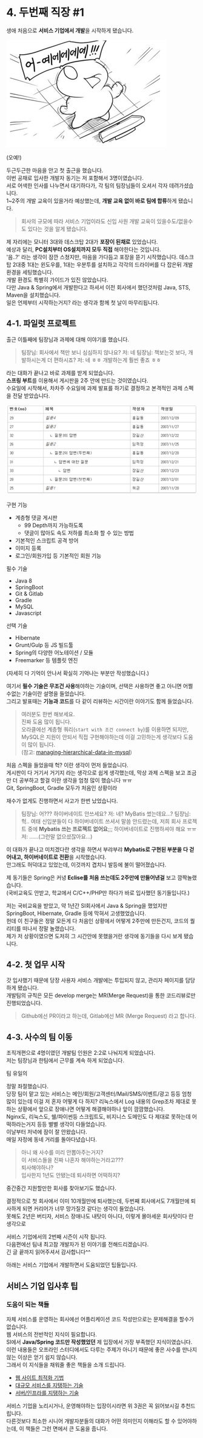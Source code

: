 # 4. 두번째 직장 #1

생애 처음으로 **서비스 기업에서 개발**을 시작하게 됐습니다.  

![오예](./images/오예.png)

(오예!)  
  

두근두근한 마음을 안고 첫 출근을 했습니다.  
이번 공채로 입사한 개발자 동기는 저 포함해서 3명이였습니다.  
서로 어색한 인사를 나누면서 대기하다가, 각 팀의 팀장님들이 오셔서 각자 데려가셨습니다.  
1~2주의 개발 교육이 있을거라 예상했는데, **개발 교육 없이 바로 팀에 합류**하게 됐습니다.

> 회사의 규모에 따라 서비스 기업이라도 신입 사원 개발 교육이 있을수도/없을수도 있다는 것을 알게 됐습니다.

제 자리에는 모니터 3대와 데스크탑 2대가 **포장이 된채로** 있었습니다.  
예상과 달리, **PC설치부터 OS설치까지 모두 직접** 해야한다는 것입니다.  
'음..?' 라는 생각이 잠깐 스쳤지만, 마음을 가다듬고 포장을 뜯기 시작했습니다.
데스크탑 2대중 1대는 윈도우를, 1대는 우분투를 설치하고 각각의 드라이버를 다 잡은뒤 개발 환경을 세팅했습니다.  
개발 환경도 특별히 가이드가 있진 않았습니다.  
다만 Java & Spring에서 개발한다고 하셔서 이전 회사에서 했던것처럼 Java, STS, Maven을 설치했습니다.  
일은 언제부터 시작하는거지? 라는 생각과 함께 첫 날이 마무리됩니다.  

## 4-1. 파일럿 프로젝트

출근 이틀째에 팀장님과 과제에 대해 이야기를 했습니다.  

> 팀장님: 회사에서 책만 보니 심심하지 않나요?
저: 네
팀장님: 책보는것 보다, 개발하시는게 더 편하시죠?
저: 네 ㅎㅎ 개발하는게 훨씬 좋죠 ㅎㅎ

라는 대화가 끝나고 바로 과제를 받게 되었습니다.  
**스프링 부트**를 이용해서 게시판을 2주 안에 만드는 것이였습니다.  
수요일에 시작해서, 차차주 수요일에 과제 발표를 하기로 결정하고 본격적인 과제 스펙을 전달 받았습니다.  

![계층형게시판](./images/계층형게시판.png)

구현 기능

* 계층형 댓글 게시판
  * 99 Depth까지 가능하도록
  * 댓글이 많아도 속도 저하를 최소화 할 수 있는 방법
* 기본적인 스크립트 공격 방어
* 이미지 등록
* 로그인/회원가입 등 기본적인 회원 기능

필수 기술

* Java 8
* SpringBoot
* Git & Gitlab
* Gradle
* MySQL
* Javascript

선택 기술

* Hibernate
* Grunt/Gulp 등 JS 빌드툴
* Spring의 다양한 어노테이션 / 모듈
* Freemarker 등 템플릿 엔진

(자세히 다 기억이 안나서 확실히 기억나는 부분만 작성했습니다.)  
  
여기서 **필수 기술은 무조건 사용**해야하는 기술이며, 선택은 사용하면 좋고 아니면 어쩔수없는 기술이란 설명을 들었습니다.  
그리고 발표때는 **기능과 코드**를 다 같이 리뷰하는 시간이란 이야기도 함께 들었습니다.  

> 여러분도 한번 해보세요.  
진짜 도움 많이 됩니다.  
오라클에선 계층형 쿼리(```start with 조건 connect by```)를 이용하면 되지만, MySQL은  지원이 안되서 직접 구현해야하는데 이걸 고민하는게 생각보다 도움이 많이 됩니다.  
(참고: [managing-hierarchical-data-in-mysql](http://mikehillyer.com/articles/managing-hierarchical-data-in-mysql/))

처음 스펙을 들었을때 헉? 이란 생각이 먼저 들었습니다.  
게시판이 다 거기서 거기지 라는 생각으로 쉽게 생각했는데, 막상 과제 스펙을 보고 조금만 더 공부하고 할걸 이란 생각을 엄청 많이 했습니다 ㅠㅠ  
Git, SpringBoot, Gradle 모두가 처음인 상황이라 

재수가 없게도 진행하면서 사고가 한번 났었습니다.

> 팀장님: 어??? 하이버네이트 안쓰세요?
저: 네? MyBatis 썼는데요...?
팀장님: 헉.. 여태 신입분들이 다 하이버네이트 쓰셔서 말씀 안드렸는데, 저희 회사 프로젝트 중에 **Mybatis 쓰는 프로젝트 없어요**;;; 하이버네이트로 진행하셔야 해요 ㅠㅠ
저: ......(그런말 없으셨잖아요...)

이 대화가 끝나고 미치겠다란 생각을 하면서 부랴부랴 **Mybatis로 구현된 부분을 다 걷어내고, 하이버네이트로 전환**을 시작했습니다.  
안그래도 허덕대고 있었는데, 이것까지 겹치니 발등에 불이 떨어졌습니다.  

제 동기들은 Spring은 커녕 **Eclise를 처음 쓰는데도 2주만에 만들어낸걸** 보고 깜짝놀랬습니다.  
(국비교육도 안받고, 학교에서 C/C++/PHP만 하다가 바로 입사했던 동기들입니다.)  
  
저는 국비교육을 받았고, 약 1년간 SI회사에서 Java & Spring을 했었지만 SpringBoot, Hibernate, Gradle 등에 막혀서 고생했었습니다.  
헌데 이 친구들은 정말 모든게 다 처음인 상황에서 어떻게 2주만에 만든건지, 코드의 퀄리티를 떠나서 정말 놀랬습니다.  
제가 저 상황이였으면 도저히 그 시간안에 못했을거란 생각에 동기들을 다시 보게 됐습니다.  

## 4-2. 첫 업무 시작

갓 입사했기 때문에 당장 사용자 서비스 개발에는 투입되지 않고, 관리자 페이지를 담당하게 됐습니다.  
개발팀의 규칙은 모든 develop merge는 MR(Merge Request)을 통한 코드리뷰로만 진행되었습니다.  

> Github에선 PR이라고 하는데, Gitlab에선 MR (Merge Request) 라고 합니다.


## 4-3. 사수의 팀 이동

조직개편으로 4명이였던 개발팀 인원은 2:2로 나눠지게 되었습니다.  
저는 팀장님과 한팀에서 근무를 계속 하게 되었습니다.  

팀 유일의

정말 좌절했습니다.  
당장 팀이 맡고 있는 서비스는 메인/회원/고객센터/Mail/SMS/이벤트/광고 등등 엄청 많이 있는데 이걸 저 혼자 어떻게 다 하지?
리눅스에서 Log 내용의 Grep조차 제대로 못하는 상황에서 앞으로 장애나면 어떻게 해결해야하나 앞이 깜깜했습니다.  
Nginx도, 리눅스도, 쉘/파이썬등 스크립트도, 비지니스 도메인도 다 제대로 못하는데 어떡하라는거지 등등 별별 생각이 다들었습니다.  
이날부터 저녁에 잠이 잘 안왔습니다.  
매일 자정에 동네 거리를 돌아다녔습니다.  

> 아니 왜 사수를 미리 안뽑아주는거지?  
이 서비스들을 진짜 나혼자 해야하는거라고???  
퇴사해야하나?  
입사한지 1년도 안됐는데 퇴사하면 어떡하지?

중간중간 지원할만한 회사를 찾아보기도 했습니다.  

결정적으로 첫 회사에서 이미 10개월만에 퇴사했는데, 두번째 회사에서도 7개월만에 퇴사하게 되면 커리어가 너무 망가질것 같다는 생각이 들었습니다.  
못해도 2년은 버티자, 서비스 장애나도 내탓이 아니다, 이렇게 몰아세운 회사탓이다 란 생각으로  

서비스 기업에서의 2번째 시즌이 시작 됩니다.  
다음편에선 팀내 최고참 개발자가 된 이야기를 전해드리겠습니다.  
긴 글 끝까지 읽어주셔서 감사합니다^^  
  
아래는 서비스 기업에서 개발하면서 도움되었던 팁들입니다.

## 서비스 기업 입사후 팁


### 도움이 되는 책들

자체 서비스를 운영하는 회사에선 어플리케이션 코드 작성만으로는 문제해결을 할수가 없습니다.  
웹 서비스의 전반적인 지식이 필요합니다.  
SI에서 **Java/Spring 코드만 작성했었던** 제 입장에서 가장 부족했던 지식이였습니다.  
이런 내용들은 오프라인 스터디에서도 다루는 주제가 아니기 때문에 좋은 사수를 만나지 않는 이상은 얻기 쉽지 않습니다.  
그래서 이 지식들을 채워줄 좋은 책들을 소개 드립니다.

* [웹 사이트 최적화 기법](http://book.naver.com/bookdb/book_detail.nhn?bid=4587095)
* [대규모 서비스를 지탱하는 기술](http://book.naver.com/bookdb/book_detail.nhn?bid=6468636)
* [서버/인프라를 지탱하는 기술](http://book.naver.com/bookdb/book_detail.nhn?bid=6010115)

서비스 기업을 노리시거나, 운영해야하는 입장이시라면 위 3권은 꼭 읽어보시길 추천드립니다.  
다른것보다 최소한 시니어 개발자분들의 대화가 어떤 의미인지 이해라도 할 수 있어야하는데, 이 책들은 그런 면에서 큰 도움을 줍니다.
